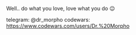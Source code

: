 Well.. do what you love, love what you do 😉

telegram: @dr_morpho
codewars: https://www.codewars.com/users/Dr.%20Morpho
